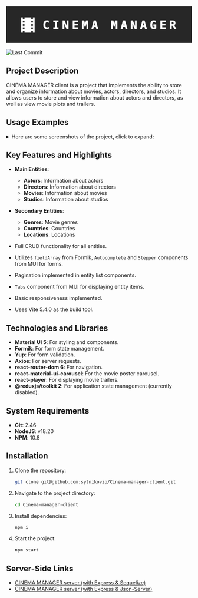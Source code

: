 ![Cinema Manager Logo](./screenshots/logo.png)

![Last Commit](https://img.shields.io/github/last-commit/sytnikovzp/Cinema-manager-client)

## Project Description

CINEMA MANAGER client is a project that implements the ability to store and organize information about movies, actors, directors, and studios. It allows users to store and view information about actors and directors, as well as view movie plots and trailers.

## Usage Examples

<details>
  <summary>Here are some screenshots of the project, click to expand:</summary>
  
  
![Home page](./screenshots/1.jpg)

![Home page (white theme)](./screenshots/2.jpg)

![Actor list](./screenshots/3.jpg)

![Actor item](./screenshots/4.jpg)

![Movie list](./screenshots/5.jpg)

![Movie item](./screenshots/6.jpg)

![Movie form (stepper)](./screenshots/7.jpg)

![Movie form (fieldArray & autocomplete)](./screenshots/8.jpg)

![Movie form (fieldArray & autocomplete)](./screenshots/9.jpg)

![Movie form (movie storyline)](./screenshots/10.jpg)

![Actor form (datepicker)](./screenshots/11.jpg)

![Director form (datepicker)](./screenshots/12.jpg)

![Service entities list (with Tabs)](./screenshots/13.jpg)

![Service entities list (with Tabs)](./screenshots/14.jpg)

![Adaptivity (mobile view)](./screenshots/15.jpg)

![Adaptivity (tablet view)](./screenshots/16.jpg)

</details>

## Key Features and Highlights

- **Main Entities**:

  - **Actors**: Information about actors
  - **Directors**: Information about directors
  - **Movies**: Information about movies
  - **Studios**: Information about studios

- **Secondary Entities**:

  - **Genres**: Movie genres
  - **Countries**: Countries
  - **Locations**: Locations

- Full CRUD functionality for all entities.
- Utilizes `fieldArray` from Formik, `Autocomplete` and `Stepper` components from MUI for forms.
- Pagination implemented in entity list components.
- `Tabs` component from MUI for displaying entity items.
- Basic responsiveness implemented.
- Uses Vite 5.4.0 as the build tool.

## Technologies and Libraries

- **Material UI 5**: For styling and components.
- **Formik**: For form state management.
- **Yup**: For form validation.
- **Axios**: For server requests.
- **react-router-dom 6**: For navigation.
- **react-material-ui-carousel**: For the movie poster carousel.
- **react-player**: For displaying movie trailers.
- **@reduxjs/toolkit 2**: For application state management (currently disabled).

## System Requirements

- **Git**: 2.46
- **NodeJS**: v18.20
- **NPM**: 10.8

## Installation

1. Clone the repository:
   ```bash
   git clone git@github.com:sytnikovzp/Cinema-manager-client.git
   ```
2. Navigate to the project directory:
   ```bash
   cd Cinema-manager-client
   ```
3. Install dependencies:
   ```bash
   npm i
   ```
4. Start the project:
   ```bash
   npm start
   ```

## Server-Side Links

- [CINEMA MANAGER server (with Express & Sequelize)](https://github.com/sytnikovzp/Cinema-manager-server)
- [CINEMA MANAGER server (with Express & Json-Server)](https://github.com/sytnikovzp/Cinema-manager-json-server)

